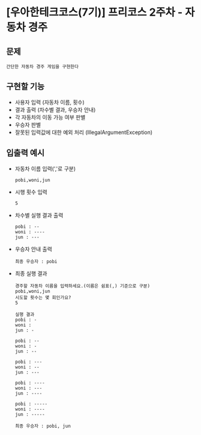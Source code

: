 # [우아한테크코스(7기)] 프리코스 2주차 - 자동차 경주
## 문제
    간단한 자동차 경주 게임을 구현한다
## 구현할 기능
- 사용자 입력 (자동차 이름, 횟수)
- 결과 출력 (차수별 결과, 우승자 안내)
- 각 자동차의 이동 가능 여부 판별
- 우승자 판별
- 잘못된 입력값에 대한 예외 처리 (IllegalArgumentException)
## 입출력 예시
- 자동차 이름 입력(','로 구분)

      pobi,woni,jun
- 시행 횟수 입력

      5
- 차수별 실행 결과 출력

      pobi : --
      woni : ----
      jun : ---
- 우승자 안내 출력

      최종 우승자 : pobi
- 최종 실행 결과

      경주할 자동차 이름을 입력하세요.(이름은 쉼표(,) 기준으로 구분)
      pobi,woni,jun
      시도할 횟수는 몇 회인가요?
      5
    
      실행 결과
      pobi : -
      woni :
      jun : -
    
      pobi : --
      woni : -
      jun : --
    
      pobi : ---
      woni : --
      jun : ---
    
      pobi : ----
      woni : ---
      jun : ----
    
      pobi : -----
      woni : ----
      jun : -----
    
      최종 우승자 : pobi, jun